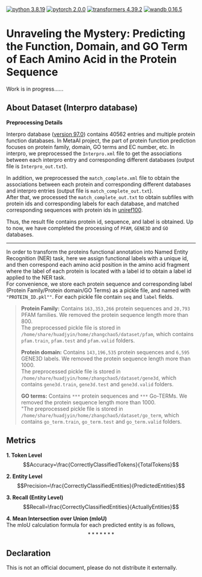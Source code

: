 [![python 3.8.19](https://img.shields.io/badge/python-3.8.19-brightgreen)](https://www.python.org/)
[![pytorch 2.0.0](https://img.shields.io/badge/pytorch-2.0.0-red)](https://pytorch.org/get-started/previous-versions/)
[![transformers 4.39.2](https://img.shields.io/badge/transformers-4.39.2-blue)](https://pypi.org/)
[![wandb 0.16.5](https://img.shields.io/badge/wandb-0.16.5-orange)](https://pypi.org/)
# Unraveling the Mystery: Predicting the Function, Domain, and GO Term of Each Amino Acid in the Protein Sequence                                              
Work is in progress......
        
                
## About Dataset (Interpro database)                      
**Preprocessing Details**                         
                       
Interpro database ([version 97.0](https://ftp.ebi.ac.uk/pub/databases/interpro/current_release/)) contains 40562 entries and multiple protein function databases. In MetaAI project, the part of protein function prediction focuses on protein family, domain, GO terms and EC number, etc.
In interpro, we preprocessed the `Interpro.xml` file to get the associations between each interpro entry and corresponding different databases (output file is `Interpro_out.txt`).
                   
In addition, we preprocessed the `match_complete.xml` file to obtain the associations between each protein and corresponding different databases and interpro entries (output file is `match_complete_out.txt`).     
After that, we processed the `match_complete_out.txt` to obtain subfiles with protein ids and corresponding labels for each database, and matched corresponding sequences with protein ids in [uniref100](https://ftp.uniprot.org/pub/databases/uniprot/uniref/uniref100/Uniref100.fasta.gz).       
      
Thus, the result file contains protein id, sequence, and label is obtained. Up to now, we have completed the processing of `PFAM`, `GENE3D` and `GO` databases.
                        
---            
In order to transform the proteins functional annotation into Named Entity Recognition (NER) task, here we assign functional labels with a unique id, and then correspond each amino acid position in the amino acid fragment where the label of each protein is located with a label id to obtain a label id applied to the NER task.                    
For convenience, we store each protein sequence and corresponding label (Protein Family/Protein domain/GO Terms) as a pickle file, and named with `"PROTEIN_ID.pkl""`. For each pickle file contain `seq` and `label` fields.                          
> **Protein Family:** Contains `163,353,266` protein sequences and `20,793` PFAM families. We removed the protein sequence length more than 800.               
> The preprocessed pickle file is stored in `/home/share/huadjyin/home/zhangchao5/dataset/pfam`, which contains `pfam.train`, `pfam.test` and `pfam.valid` folders.            
>       
> **Protein domain:** Contains `143,196,535` protein sequences and `6,595` GENE3D labels. We removed the protein sequence length more than 1000.           
>  The preprocessed pickle file is stored in `/home/share/huadjyin/home/zhangchao5/dataset/gene3d`, which contains `gene3d.train`, `gene3d.test` and `gene3d.valid` folders.       
>       
> **GO terms:** Contains `***` protein sequences and `***` Go-TERMs. We removed the protein sequence length more than 1000.       
>  "The preprocessed pickle file is stored in `/home/share/huadjyin/home/zhangchao5/dataset/go_term`, which contains `go_term.train`, `go_term.test` and `go_term.valid` folders.           
        
## Metrics          
**1. Token Level**          
$$Accuracy=\frac{CorrectlyClassifiedTokens}{TotalTokens}$$                          
              
**2. Entity Level**      
$$Precision=\frac{CorrectlyClassifiedEntities}{PredictedEntities}$$           
           
**3. Recall (Entity Level)**       
$$Recall=\frac{CorrectlyClassifiedEntities}{ActuallyEntities}$$         
           
**4. Mean Intersection over Union (mIoU)**                       
The mIoU calculation formula for each predicted entity is as follows,           
$$*******$$
           
## Declaration      
This is not an official document, please do not distribute it externally.       
            
            

